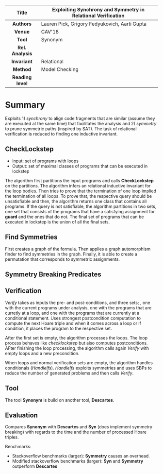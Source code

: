 | **Title**         | Exploiting Synchrony and Symmetry in Relational Verification                                 |
|:-----------------:|----------------------------------------------------------------------------------------------|
| **Authors**       | Lauren Pick, Grigory Fedyukovich, Aarti Gupta                                                |
| **Venue**         | CAV'18                                                                                       |
| **Tool**          | Synonym                                                                                    |
| **Rel. Analysis** |                                      |
| **Invariant**     | Relational                                                                       |
| **Method**        | Model Checking                                                                       |
| **Reading level** |                                                                                     |


# Summary


Exploits 1) *synchrony* to align code fragments that are similar
(assume they are executed at the same time) that facilitates the
analysis and 2) *symmetry* to prune symmetric paths (inspired by SAT).
The task of relational verification is reduced to finding one
inductive invariant.


## CheckLockstep
- Input: set of programs with loops
- Output: set of maximal classes of programs that can be executed in
  lockstep

The algorithm first partitions the input programs and calls
**CheckLockstep** on the partitions.  The algorithm infers an
relational inductive invariant for the loop bodies.  Then tries to
prove that the termination of one loop implied the termination of all
loops.  To prove that, the respective query should be unsatisfiable
and then, the algorithm returns one class that contains all programs.
If the query is not satisfiable, the algorithm partitions in two sets,
one set that consists of the programs that have a satisfying
assignment for **guard** and the ones that do not.  The final set of
programs that can be executed in lockstep is the union of all the
final sets.


## Find Symmetries
First creates a graph of the formula. Then applies a graph
automorphism finder to find symmetries in the graph. Finally, it is
able to create a permutation that corresponds to symmetric
assignments.

## Symmetry Breaking Predicates

## Verification
*Verify* takes as inputs the pre- and post-conditions, and three sets;
, one with the current programs under analysis, one with
the programs that are curretly at a loop, and one with the programs that
are currently at a conditional statement.
Uses strongest postcondition computation to compute the next Hoare triple
and when it comes across a loop or if condition, it places the program to 
the respective set.

After the first set is empty, the algorithm processes the loops.
The loop process behaves like *checklockstep* but also computes postconditions.
AFter finishing the loop processing, the algorithm calls again *Verify* with
empty loops and a new precondition.

When loops and normal verification sets are empty, the algorithm handles 
conditionals (*HandleIfs*). *HandleIfs* exploits symmetries and uses SBPs to
reduce the number of generated problems and then calls *Verify*.

## Tool
The tool **Synonym** is build on another tool, **Descartes**.


## Evaluation
Compares **Synonym** with **Descartes** and **Syn** (does implement
symmetry breaking) with regards to the time and the number of
processed Hoare triples.

Benchmarks:
- Stackoverflow benchmarks (larger): **Symmetry** causes an overhead.
- Modified stackoverflow benchmarks (larger): **Syn** and **Symmetry**
  outperform **Descartes**

